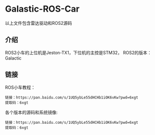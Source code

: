 # Galastic-ROS-Car
以上文件包含雷达驱动和ROS2源码

## 介绍
ROS2小车的上位机是Jeston-TX1，下位机的主控是STM32，
ROS2的版本：Galactic

## 链接
ROS小车教程：
```
链接：https://pan.baidu.com/s/1UQ5ybLe55dHCHb1iOK6vKw?pwd=6xgt 
提取码：6xgt
```

各个版本的源码和系统镜像:

```
链接：https://pan.baidu.com/s/1UQ5ybLe55dHCHb1iOK6vKw?pwd=6xgt 
提取码：6xgt
```

